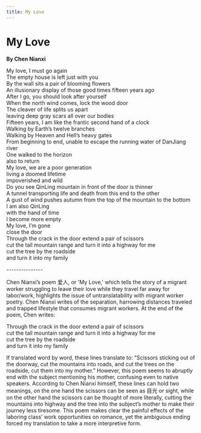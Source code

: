 ```yaml
---
title: My Love
---
```

# My Love
**By Chen Nianxi**

My love, I must go again <br />
The empty house is left just with you <br />
By the wall sits a pair of blooming flowers <br />
An illusionary display of those good times fifteen years ago <br />
After I go, you should look after yourself <br />
When the north wind comes, lock the wood door <br />
The cleaver of life splits us apart <br />
leaving deep gray scars all over our bodies <br />
Fifteen years, I am like the frantic second hand of a clock <br />
Walking by Earth’s twelve branches <br />
Walking by Heaven and Hell’s heavy gates <br />
From beginning to end, unable to escape the running water of DanJiang river <br />
One walked to the horizon <br />
also to return  <br />
My love, we are a poor generation <br />
living a doomed lifetime <br />
impoverished and wild <br />
Do you see QinLing mountain in front of the door is thinner <br />
A tunnel transporting life and death from this end to the other <br />
A gust of wind pushes autumn from the top of the mountain to the bottom <br />
I am also QinLing <br />
with the hand of time <br />
I become more empty <br />
My love, I’m gone <br />
close the door <br />
Through the crack in the door extend a pair of scissors <br />
cut the tall mountain range and turn it into a highway for me <br />
cut the tree by the roadside <br />
and turn it into my family <br />

---------------<br />

Chen Nianxi’s poem 爱人, or 'My Love,' which tells the story of a migrant worker struggling to leave their love while they travel far away for labor/work, highlights the issue of untranslatability with migrant worker poetry. Chen Nianxi writes of the separation, harrowing distances traveled and trapped lifestyle that consumes migrant workers. At the end of the poem, Chen writes: 

Through the crack in the door extend a pair of scissors<br />
cut the tall mountain range and turn it into a highway for me<br />
cut the tree by the roadside<br />
and turn it into my family<br />


If translated word by word, these lines translate to: “Scissors sticking out of the doorway, cut the mountains into roads, and cut the trees on the roadside, cut them into my mother.” However, this poem seems to abruptly end with the subject mentioning his mother, confusing even to native speakers. According to Chen Nianxi himself, these lines can hold two meanings, on the one hand the scissors can be seen as 目光 or sight, while on the other hand the scissors can be thought of more literally, cutting the mountains into highway and the tree into the subject’s mother to make their journey less tiresome. This poem makes clear the painful effects of the laboring class’ work opportunities on romance, yet the ambiguous ending forced my translation to take a more interpretive form.
